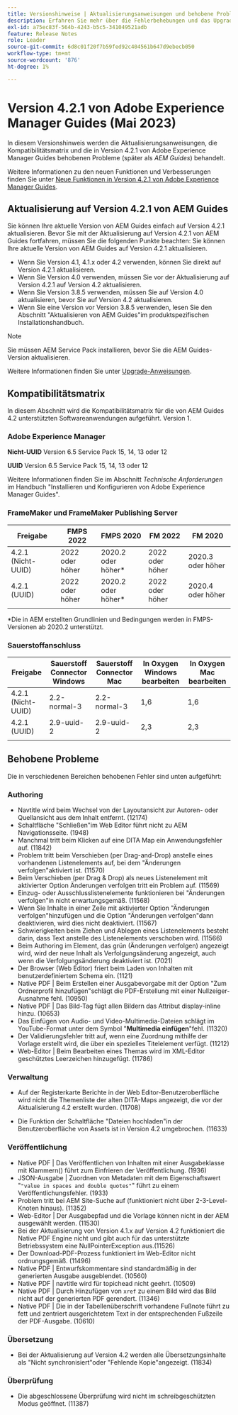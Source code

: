 ```yaml
---
title: Versionshinweise | Aktualisierungsanweisungen und behobene Probleme in Adobe Experience Manager Guides Version 4.2.1
description: Erfahren Sie mehr über die Fehlerbehebungen und das Upgrade auf Version 4.2.1 von Adobe Experience Manager Guides.
exl-id: a75ec83f-564b-4243-b5c5-341049521adb
feature: Release Notes
role: Leader
source-git-commit: 6d8c01f20f7b59fed92c404561b647d9ebecb050
workflow-type: tm+mt
source-wordcount: '876'
ht-degree: 1%

---
```


# Version 4.2.1 von Adobe Experience Manager Guides (Mai 2023)

In diesem Versionshinweis werden die Aktualisierungsanweisungen, die Kompatibilitätsmatrix und die in Version 4.2.1 von Adobe Experience Manager Guides behobenen Probleme (später als *AEM Guides*) behandelt.

Weitere Informationen zu den neuen Funktionen und Verbesserungen finden Sie unter [Neue Funktionen in Version 4.2.1 von Adobe Experience Manager Guides](whats-new-4-2-1-release.md).

## Aktualisierung auf Version 4.2.1 von AEM Guides


Sie können Ihre aktuelle Version von AEM Guides einfach auf Version 4.2.1 aktualisieren. Bevor Sie mit der Aktualisierung auf Version 4.2.1 von AEM Guides fortfahren, müssen Sie die folgenden Punkte beachten:
Sie können Ihre aktuelle Version von AEM Guides auf Version 4.2.1 aktualisieren.
* Wenn Sie Version 4.1, 4.1.x oder 4.2 verwenden, können Sie direkt auf Version 4.2.1 aktualisieren.
* Wenn Sie Version 4.0 verwenden, müssen Sie vor der Aktualisierung auf Version 4.2.1 auf Version 4.2 aktualisieren.
* Wenn Sie Version 3.8.5 verwenden, müssen Sie auf Version 4.0 aktualisieren, bevor Sie auf Version 4.2 aktualisieren.
* Wenn Sie eine Version vor Version 3.8.5 verwenden, lesen Sie den Abschnitt &quot;Aktualisieren von AEM Guides&quot;im produktspezifischen Installationshandbuch.

>[!NOTE]
>
>Sie müssen AEM Service Pack installieren, bevor Sie die AEM Guides-Version aktualisieren.

Weitere Informationen finden Sie unter [Upgrade-Anweisungen](../install-guide/upgrade-xml-documentation.md).

## Kompatibilitätsmatrix

In diesem Abschnitt wird die Kompatibilitätsmatrix für die von AEM Guides 4.2 unterstützten Softwareanwendungen aufgeführt. Version 1.

### Adobe Experience Manager

**Nicht-UUID**
Version 6.5 Service Pack 15, 14, 13 oder 12

**UUID**
Version 6.5 Service Pack 15, 14, 13 oder 12

Weitere Informationen finden Sie im Abschnitt *Technische Anforderungen* im Handbuch &quot;Installieren und Konfigurieren von Adobe Experience Manager Guides&quot;.

### FrameMaker und FrameMaker Publishing Server

| Freigabe | FMPS 2022 | FMPS 2020 | FM 2022 | FM 2020 |
| --- | --- | --- | --- | --- |
| 4.2.1 (Nicht-UUID) | 2022 oder höher | 2020.2 oder höher* | 2022 oder höher | 2020.3 oder höher |
| 4.2.1 (UUID) | 2022 oder höher | 2020.2 oder höher* | 2022 oder höher | 2020.4 oder höher |
| | | | |

*Die in AEM erstellten Grundlinien und Bedingungen werden in FMPS-Versionen ab 2020.2 unterstützt.

### Sauerstoffanschluss

| Freigabe | Sauerstoff Connector Windows | Sauerstoff Connector Mac | In Oxygen Windows bearbeiten | In Oxygen Mac bearbeiten |
| --- | --- | --- |--- |--- |
| 4.2.1 (Nicht-UUID) | 2.2-normal-3 | 2.2-normal-3 | 1,6 | 1,6 |
| 4.2.1 (UUID) | 2.9-uuid-2 | 2.9-uuid-2 | 2,3 | 2,3 |
|  |  |   |

## Behobene Probleme

Die in verschiedenen Bereichen behobenen Fehler sind unten aufgeführt:

### Authoring

* Navtitle wird beim Wechsel von der Layoutansicht zur Autoren- oder Quellansicht aus dem Inhalt entfernt. (12174)
* Schaltfläche &quot;Schließen&quot;im Web Editor führt nicht zu AEM Navigationsseite. (1948)
* Manchmal tritt beim Klicken auf eine DITA Map ein Anwendungsfehler auf. (11842)
* Problem tritt beim Verschieben (per Drag-and-Drop) anstelle eines vorhandenen Listenelements auf, bei dem &quot;Änderungen verfolgen&quot;aktiviert ist. (11570)
* Beim Verschieben (per Drag &amp; Drop) als neues Listenelement mit aktivierter Option Änderungen verfolgen tritt ein Problem auf. (11569)
* Einzug- oder Ausschlusslistenelemente funktionieren bei &quot;Änderungen verfolgen&quot;in nicht erwartungsgemäß. (11568)
* Wenn Sie Inhalte in einer Zeile mit aktivierter Option &quot;Änderungen verfolgen&quot;hinzufügen und die Option &quot;Änderungen verfolgen&quot;dann deaktivieren, wird dies nicht deaktiviert. (11567)
* Schwierigkeiten beim Ziehen und Ablegen eines Listenelements besteht darin, dass Text anstelle des Listenelements verschoben wird. (11566)
* Beim Authoring im Element, das grün (Änderungen verfolgen) angezeigt wird, wird der neue Inhalt als Verfolgungsänderung angezeigt, auch wenn die Verfolgungsänderung deaktiviert ist. (7021)
* Der Browser (Web Editor) friert beim Laden von Inhalten mit benutzerdefiniertem Schema ein. (1121)
* Native PDF | Beim Erstellen einer Ausgabevorgabe mit der Option &quot;Zum Ordnerprofil hinzufügen&quot;schlägt die PDF-Erstellung mit einer Nullzeiger-Ausnahme fehl. (10950)
* Native PDF | Das Bild-Tag fügt allen Bildern das Attribut display-inline hinzu. (10653)
* Das Einfügen von Audio- und Video-Multimedia-Dateien schlägt im YouTube-Format unter dem Symbol &quot;**Multimedia einfügen**&quot;fehl. (11320)
* Der Validierungsfehler tritt auf, wenn eine Zuordnung mithilfe der Vorlage erstellt wird, die über ein spezielles Titelelement verfügt. (11212)
* Web-Editor | Beim Bearbeiten eines Themas wird im XML-Editor geschütztes Leerzeichen hinzugefügt. (11786)

### Verwaltung

* Auf der Registerkarte Berichte in der Web Editor-Benutzeroberfläche wird nicht die Themenliste der alten DITA-Maps angezeigt, die vor der Aktualisierung 4.2 erstellt wurden. (11708)

* Die Funktion der Schaltfläche &quot;Dateien hochladen&quot;in der Benutzeroberfläche von Assets ist in Version 4.2 umgebrochen. (11633)


### Veröffentlichung

* Native PDF | Das Veröffentlichen von Inhalten mit einer Ausgabeklasse mit Klammern() führt zum Einfrieren der Veröffentlichung. (1936)
* JSON-Ausgabe | Zuordnen von Metadaten mit dem Eigenschaftswert &quot;`"value in spaces and double quotes"`&quot; führt zu einem Veröffentlichungsfehler. (1933)
* Problem tritt bei AEM Site-Suche auf (funktioniert nicht über 2-3-Level-Knoten hinaus). (11352)
* Web-Editor | Der Ausgabepfad und die Vorlage können nicht in der AEM ausgewählt werden. (11530)
* Bei der Aktualisierung von Version 4.1.x auf Version 4.2 funktioniert die Native PDF Engine nicht und gibt auch für das unterstützte Betriebssystem eine NullPointerException aus.(11526)
* Der Download-PDF-Prozess funktioniert im Web-Editor nicht ordnungsgemäß. (11496)
* Native PDF | Entwurfskommentare sind standardmäßig in der generierten Ausgabe ausgeblendet. (10560)
* Native PDF | navtitle wird für topichead nicht geehrt. (10509)
* Native PDF | Durch Hinzufügen von `xref` zu einem Bild wird das Bild nicht auf der generierten PDF gerendert. (11346)
* Native PDF | Die in der Tabellenüberschrift vorhandene Fußnote führt zu fett und zentriert ausgerichtetem Text in der entsprechenden Fußzeile der PDF-Ausgabe. (10610)

### Übersetzung

* Bei der Aktualisierung auf Version 4.2 werden alle Übersetzungsinhalte als &quot;Nicht synchronisiert&quot;oder &quot;Fehlende Kopie&quot;angezeigt. (11834)

### Überprüfung

* Die abgeschlossene Überprüfung wird nicht im schreibgeschützten Modus geöffnet. (11387)
